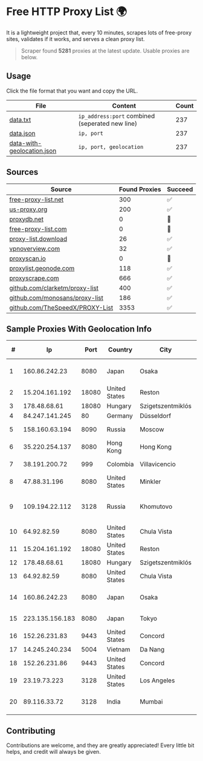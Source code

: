 
# Free HTTP Proxy List 🌍

It is a lightweight project that, every 10 minutes, scrapes lots of free-proxy sites, validates if it works, and serves a clean proxy list.


> Scraper found **5281** proxies at the latest update. Usable proxies are below.

## Usage

Click the file format that you want and copy the URL.


|File|Content|Count|
|----|-------|-----|
|[data.txt](https://raw.githubusercontent.com/themiralay/Proxy-List-World/master/data.txt)|`ip_address:port` combined (seperated new line)|237|
|[data.json](https://raw.githubusercontent.com/themiralay/Proxy-List-World/master/data.json)|`ip, port`|237|
|[data-with-geolocation.json](https://raw.githubusercontent.com/themiralay/Proxy-List-World/master/data-with-geolocation.json)|`ip, port, geolocation`|237|

## Sources

|Source|Found Proxies|Succeed|
|------|-------------|-------|
|[free-proxy-list.net](https://free-proxy-list.net)|300|✅|
|[us-proxy.org](https://www.us-proxy.org)|200|✅|
|[proxydb.net](http://proxydb.net)|0|🚫|
|[free-proxy-list.com](https://free-proxy-list.com/?page=&port=&type%5B%5D=http&type%5B%5D=https&up_time=0&search=Search)|0|🚫|
|[proxy-list.download](https://www.proxy-list.download/HTTP)|26|✅|
|[vpnoverview.com](https://vpnoverview.com/privacy/anonymous-browsing/free-proxy-servers)|32|✅|
|[proxyscan.io](https://www.proxyscan.io)|0|🚫|
|[proxylist.geonode.com](https://proxylist.geonode.com/api/proxy-list?limit=300&page=1&sort_by=lastChecked&sort_type=desc&protocols=http,https)|118|✅|
|[proxyscrape.com](https://api.proxyscrape.com/v2/?request=displayproxies&protocol=http&timeout=10000&country=all&ssl=all&anonymity=all)|666|✅|
|[github.com/clarketm/proxy-list](https://raw.githubusercontent.com/clarketm/proxy-list/master/proxy-list-raw.txt)|400|✅|
|[github.com/monosans/proxy-list](https://raw.githubusercontent.com/monosans/proxy-list/main/proxies/http.txt)|186|✅|
|[github.com/TheSpeedX/PROXY-List](https://raw.githubusercontent.com/TheSpeedX/PROXY-List/master/http.txt)|3353|✅|


## Sample Proxies With Geolocation Info

|#|Ip|Port|Country|City|Internet Service Provider|
|-|--|----|-------|----|-------------------------|
|1|160.86.242.23|8080|Japan|Osaka|Sony Network Communications Inc|
|2|15.204.161.192|18080|United States|Reston|OVH SAS|
|3|178.48.68.61|18080|Hungary|Szigetszentmiklós|UPC|
|4|84.247.141.245|80|Germany|Düsseldorf|Contabo GmbH|
|5|158.160.63.194|8090|Russia|Moscow|Yandex.Cloud LLC|
|6|35.220.254.137|8080|Hong Kong|Hong Kong|Google LLC|
|7|38.191.200.72|999|Colombia|Villavicencio|Cogent Communications|
|8|47.88.31.196|8080|United States|Minkler|Alibaba.com LLC|
|9|109.194.22.112|3128|Russia|Khomutovo|CJSC "ER-Telecom Holding" Irkutsk branch|
|10|64.92.82.59|8080|United States|Chula Vista|Momentum Telecom, Inc.|
|11|15.204.161.192|18080|United States|Reston|OVH SAS|
|12|178.48.68.61|18080|Hungary|Szigetszentmiklós|UPC|
|13|64.92.82.59|8080|United States|Chula Vista|Momentum Telecom, Inc.|
|14|160.86.242.23|8080|Japan|Osaka|Sony Network Communications Inc|
|15|223.135.156.183|8080|Japan|Tokyo|So-net Corporation|
|16|152.26.231.83|9443|United States|Concord|MCNC|
|17|14.245.240.234|5004|Vietnam|Da Nang|VNPT|
|18|152.26.231.86|9443|United States|Concord|MCNC|
|19|23.19.73.223|3128|United States|Los Angeles|Leaseweb USA, Inc.|
|20|89.116.33.72|3128|India|Mumbai|Hostinger International Limited|



## Contributing

Contributions are welcome, and they are greatly appreciated! Every
little bit helps, and credit will always be given.

